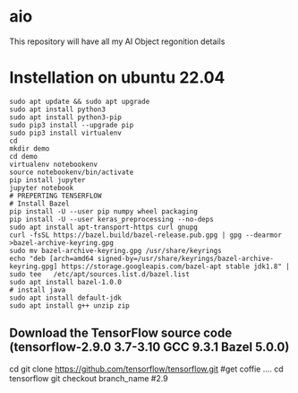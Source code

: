 # aio
This repository will have all my AI Object regonition details<br>
# Instellation on ubuntu 22.04
  
    sudo apt update && sudo apt upgrade
    sudo apt install python3
    sudo apt install python3-pip
    sudo pip3 install --upgrade pip
    sudo pip3 install virtualenv
    cd
    mkdir demo
    cd demo
    virtualenv notebookenv
    source notebookenv/bin/activate
    pip install jupyter
    jupyter notebook
    # PREPERTING TENSERFLOW
    # Install Bazel
    pip install -U --user pip numpy wheel packaging
    pip install -U --user keras_preprocessing --no-deps
    sudo apt install apt-transport-https curl gnupg
    curl -fsSL https://bazel.build/bazel-release.pub.gpg | gpg --dearmor >bazel-archive-keyring.gpg
    sudo mv bazel-archive-keyring.gpg /usr/share/keyrings
    echo "deb [arch=amd64 signed-by=/usr/share/keyrings/bazel-archive-keyring.gpg] https://storage.googleapis.com/bazel-apt stable jdk1.8" | sudo tee   /etc/apt/sources.list.d/bazel.list
    sudo apt install bazel-1.0.0
    # install java
    sudo apt install default-jdk
    sudo apt install g++ unzip zip
## Download the TensorFlow source code (tensorflow-2.9.0	3.7-3.10	GCC 9.3.1	Bazel 5.0.0)
   cd
   git clone https://github.com/tensorflow/tensorflow.git
   #get coffie ....
   cd tensorflow
   git checkout branch_name  #2.9
   



